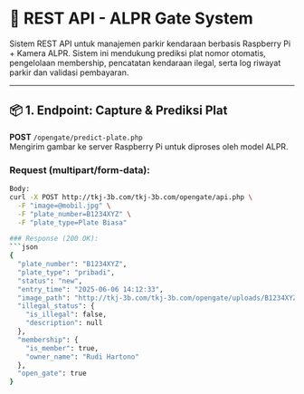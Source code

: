# 🚗 REST API - ALPR Gate System

Sistem REST API untuk manajemen parkir kendaraan berbasis Raspberry Pi + Kamera ALPR. Sistem ini mendukung prediksi plat nomor otomatis, pengelolaan membership, pencatatan kendaraan ilegal, serta log riwayat parkir dan validasi pembayaran.

---

## 📦 1. Endpoint: Capture & Prediksi Plat

**POST** `/opengate/predict-plate.php`  
Mengirim gambar ke server Raspberry Pi untuk diproses oleh model ALPR.

### Request (multipart/form-data):
```bash
Body:
curl -X POST http://tkj-3b.com/tkj-3b.com/opengate/api.php \
  -F "image=@mobil.jpg" \
  -F "plate_number=B1234XYZ" \
  -F "plate_type=Plate Biasa"

### Response (200 OK):
```json
{
  "plate_number": "B1234XYZ",
  "plate_type": "pribadi",
  "status": "new",
  "entry_time": "2025-06-06 14:12:33",
  "image_path": "http://tkj-3b.com/tkj-3b.com/opengate/uploads/B1234XYZ_20250606_141233.jpg",
  "illegal_status": {
    "is_illegal": false,
    "description": null
  },
  "membership": {
    "is_member": true,
    "owner_name": "Rudi Hartono"
  },
  "open_gate": true
}
